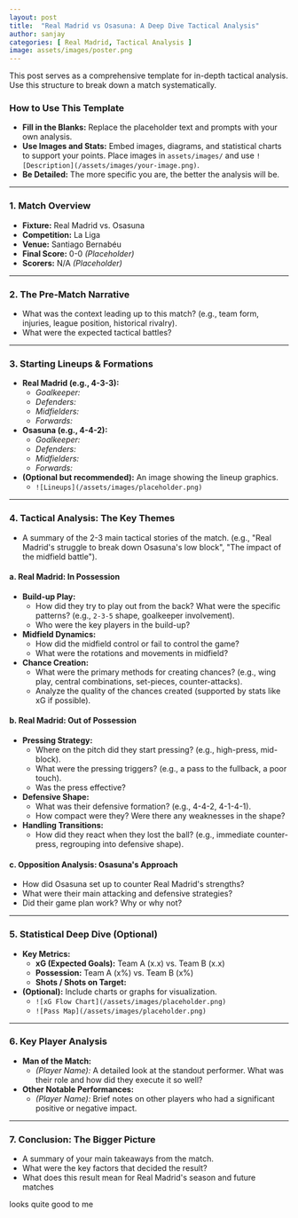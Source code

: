 ```yaml
---
layout: post
title:  "Real Madrid vs Osasuna: A Deep Dive Tactical Analysis"
author: sanjay
categories: [ Real Madrid, Tactical Analysis ]
image: assets/images/poster.png
---
```


This post serves as a comprehensive template for in-depth tactical analysis. Use this structure to break down a match systematically.

### How to Use This Template
- **Fill in the Blanks:** Replace the placeholder text and prompts with your own analysis.
- **Use Images and Stats:** Embed images, diagrams, and statistical charts to support your points. Place images in `assets/images/` and use `![Description](/assets/images/your-image.png)`.
- **Be Detailed:** The more specific you are, the better the analysis will be.

---

### **1. Match Overview**
*   **Fixture:** Real Madrid vs. Osasuna
*   **Competition:** La Liga
*   **Venue:** Santiago Bernabéu
*   **Final Score:** 0-0 *(Placeholder)*
*   **Scorers:** N/A *(Placeholder)*

---

### **2. The Pre-Match Narrative**
*   What was the context leading up to this match? (e.g., team form, injuries, league position, historical rivalry).
*   What were the expected tactical battles?

---

### **3. Starting Lineups & Formations**
*   **Real Madrid (e.g., 4-3-3):**
    *   *Goalkeeper:*
    *   *Defenders:*
    *   *Midfielders:*
    *   *Forwards:*
*   **Osasuna (e.g., 4-4-2):**
    *   *Goalkeeper:*
    *   *Defenders:*
    *   *Midfielders:*
    *   *Forwards:*
*   **(Optional but recommended):** An image showing the lineup graphics.
    *   `![Lineups](/assets/images/placeholder.png)`

---

### **4. Tactical Analysis: The Key Themes**
*   A summary of the 2-3 main tactical stories of the match. (e.g., "Real Madrid's struggle to break down Osasuna's low block", "The impact of the midfield battle").

#### **a. Real Madrid: In Possession**
*   **Build-up Play:**
    *   How did they try to play out from the back? What were the specific patterns? (e.g., `2-3-5` shape, goalkeeper involvement).
    *   Who were the key players in the build-up?
*   **Midfield Dynamics:**
    *   How did the midfield control or fail to control the game?
    *   What were the rotations and movements in midfield?
*   **Chance Creation:**
    *   What were the primary methods for creating chances? (e.g., wing play, central combinations, set-pieces, counter-attacks).
    *   Analyze the quality of the chances created (supported by stats like xG if possible).

#### **b. Real Madrid: Out of Possession**
*   **Pressing Strategy:**
    *   Where on the pitch did they start pressing? (e.g., high-press, mid-block).
    *   What were the pressing triggers? (e.g., a pass to the fullback, a poor touch).
    *   Was the press effective?
*   **Defensive Shape:**
    *   What was their defensive formation? (e.g., 4-4-2, 4-1-4-1).
    *   How compact were they? Were there any weaknesses in the shape?
*   **Handling Transitions:**
    *   How did they react when they lost the ball? (e.g., immediate counter-press, regrouping into defensive shape).

#### **c. Opposition Analysis: Osasuna's Approach**
*   How did Osasuna set up to counter Real Madrid's strengths?
*   What were their main attacking and defensive strategies?
*   Did their game plan work? Why or why not?

---

### **5. Statistical Deep Dive (Optional)**
*   **Key Metrics:**
    *   **xG (Expected Goals):** Team A (x.x) vs. Team B (x.x)
    *   **Possession:** Team A (x%) vs. Team B (x%)
    *   **Shots / Shots on Target:**
*   **(Optional):** Include charts or graphs for visualization.
    *   `![xG Flow Chart](/assets/images/placeholder.png)`
    *   `![Pass Map](/assets/images/placeholder.png)`

---

### **6. Key Player Analysis**
*   **Man of the Match:**
    *   *(Player Name):* A detailed look at the standout performer. What was their role and how did they execute it so well?
*   **Other Notable Performances:**
    *   *(Player Name):* Brief notes on other players who had a significant positive or negative impact.

---

### **7. Conclusion: The Bigger Picture**
*   A summary of your main takeaways from the match.
*   What were the key factors that decided the result?
*   What does this result mean for Real Madrid's season and future matches

looks quite good to me
